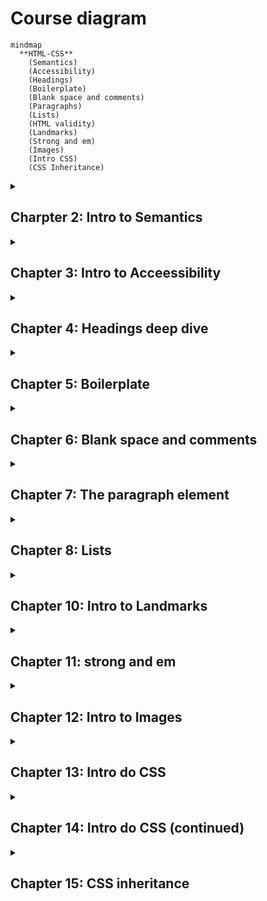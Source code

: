 # Course diagram

```mermaid
mindmap
  **HTML-CSS**
    (Semantics)
    (Accessibility)
    (Headings)
    (Boilerplate)
    (Blank space and comments)
    (Paragraphs)
    (Lists)
    (HTML validity)
    (Landmarks)
    (Strong and em)
    (Images)
    (Intro CSS)
    (CSS Inheritance)
```

<details>
  
  <summary><h2>Charpter 2: Intro to Semantics</h2></summary>

### Intro to Semantics

<p style="text-align: justify">Escrever HTML semântico significa dar significado para os elementos que nós usamos. Isso permite você focar no propósito do elemente ao invés de sua aparência. Semântica foca em fornecer significado e propósito para os elementos que você usa.</p>

<br>

### Intro to Headings

<p style ="text-align: justify">O elemento cabeçalho h1 é usado para representa o tópico de mais alta importância em uma página web. Ao escrever código HTML, é importante focar na semântica ao invés da aparencia. HTML é feito para o conteúdo, enquanto que o CSS é usado para estilizar o conteúdo.</p>

</details>

<details>
  <summary><h2>Chapter 3: Intro to Acceessibility</h2></summary>

  ### Intro to Accessibility

  <p style ="text-align: justify">No contexto do HTML, acessibilidade se refere a fazer seu site usável por todo mundo. Quando você escrever seu código de acessibilidade, seu eu do futuro irá te agradecer. Nós estamos escrevendo websites que nós iremos usar daqui alguns anos. Nossa extensão de habilidades pode muito bem mudar em poucos anos.</p>

<br>

### Headings and Accesibility

<p style ="text-align: justify">Leitor de tela é um software que tem comandos para rapidamente pular entre cabeçalhos ou regiões referenciais específicas. Isso faz com que seja essencial ter cabeçalhos siginificativos. Isso ajuda ususários com tecnologias assistivas facilmente navegar e explorar sua página. Note que isso não é o único benefício de ter cabeçalhos siginicativos. Há muito mais benefícios no que diz respeito a SEO.</p>
  
</details>

<details>
  <summary><h2>Chapter 4: Headings deep dive</h2></summary>

  ### H1 e H2

  <p style ="text-align: justify">O elemento h2 é usado para definir títulos da principais seções de uma página web. O elemente h2 é uma subseção do elemento h1. É importante pensar nos elementos h1 e h2 como um rascunho de um livro. O h1 é o título da página e os elementos h2 são os capítulos. Nós estamos levando um tempo e focando nos pequenos detalhes porque é muito importante usar h1 e h2 baseado na hierarquia no documento ao invés do tamanho da fonte. Utilize somente um h1 por página, pois o h1 é o principal</p>

<br>

### H3, H4, H5 and H6

<p style ="text-align: justify">Nós já aprendemos sobre h1 e h2. Similarmente para como h2 se relaciona com h1: o elemento h3 é uma subseção de h2, h4 é uma subseção de 3, h5 é uma subseção de h4 e h6 é uma subseção de h5. É importante evitar pular níveis de cabeçalhos. Se você tem um h1, o cabeçalho a seguir deverá ser h2. Você não deve pular h2 e ir direto para h3. O mesmo se aplica aos outros cabeçalhos.</p>

<br>

### Headings and SEO

<p style ="text-align: justify">SEO (Search Engine Optimization) é a prática de aprimorar a qualidade de seu website de modo a adquirir mais visitantes advindos dos motores de busca. Cabeçalhos teem uma função importante em SE, pois você está comunicndo para o motor de busca o rascunho da página e o tópico mais importante.</p>
</details>

<details>
  <summary><h2>Chapter 5: Boilerplate</h2></summary>

  ### What is an attribute?

  <p style ="text-align: justify">Todo elemento html pode ter um ou mais pares de <code>chave="valor"</code> que permite você customizar ou configurar o comportamento do elemento. Os pares <code>chave="valor" são chamados de atributos.</code></p>
  
```html
<html lang ="pt-br">

</html>
```

<p style ="text-align: justify">O <code>lang</code> é chamado de chave e o <code>"pt-br"</code> é chamado de valor. As aspas são necessárias para diferenciar atributos de outros e não gerar problemas inesperados. Observe abaixo que o elemento <code>meta</code> possui 2 atributos: <code>name ="viewport" content ="width=device.width, initial-scale=1.0"</code></p>

```html
<meta name ="viewport" content ="width=device-width, initial-scale=1.0">
```

<br>

### The doctype

```html
<!DOCTYPE html>
```

<p>Especifica a versão do html que o navegador irá renderizar. Nesse caos, HTML 5</p>

<br>

### The html element

<p style ="text-align: justify">O elemento html é o elemento raiz de toda página html. A partir dele, todos os outros elementos são criados. Esse elemento possui dois elementos filho, <code>head</code> e <code>body</code>.</p>

<br>

### The head element

<p style ="text-align: justify">O elemento <code>head</code> contém informação e dados que serão processados pelo navegador e motores de busca. O conteúdo dentro dessa tag não é exibido na página, mas pode afetar o comportamento visual dela.</p>

<br>

### The body element

<p style ="text-align: justify">O elemento <code>body</code> contém todo o conteúdo da página. É aqui onde você escreve os cabeçalhos, parágrafos, adiciona imagens, vídeos e tudo o mais.</p>

<br>

### Meta charset

```html
<meta charset ="UTF-8"
```

<p style ="text-align: justify">A chave <code>charset</code> é a abreviação de <i>character set</i>(conjunto de caracteres). Ela refere a como exibir os diversos tipos de caracteres na tela pelo computador. O valor <code>UTF-8</code> possui suporte para muitos dos caracteres do mundo inteiro.</p>

<br>

### Meta viewport

```html
<meta name ="viewport" content ="width=device-width, initial-scale=1.0">
```

<p style ="text-align: justify">O viewport precisa ser utilizado por um website para que em uma tela móvel a exibição seja adequada ao tamanho da tela. Ele pede para o navegador representar a largura da página de acordo com o dispositivo atual.</p>

<br>

### The title element

```html
<title>MDN Web Docs</title>
```

<p style ="text-align: justify">O elemento <code>title</code> mostra o título de uma página web barra de abas de um navegador.</p>
  
</details>

<details>
  <summary><h2>Chapter 6: Blank space and comments</h2></summary>

  ### HTML Comments

```html
<!-- Comentário de linha única-->

<!-- Comenário
de múltiplas linhas -->
```

  <p style ="text-align: justify">Um comentário é um pedaço de texto escrito por um desenvolvedor para descrever o que está acontecendo no código, prover esclarecimento, uma nota para ele mesmo ou outras notas.</p>
  
  <br>

  ### Blank space and newlines

  <p style ="text-align: justify">Espaços em branco são tratados diferentemente no HTML do que você pode experar. Olhe abaixo:</p>

```html
<h1>Hello           world</h1>
```
**Resposta:**

<code>Hello world</code>

<p style ="text-align: justify">Você tem mais do que um espaço em branco, ele será renderizado como um espaço em branco pelo navegador. Este comportamento dá a você flexibilidade sobre como escrever seu código, especialmente conforme sua página vai ficando mais complexa..</p>

<br>

### New Lines

<p style ="text-align: justify">Caracteres de nova linha são representados por um único caractere de espaço em branco.</p>

```
<h1>Hello

World</h1>
```

**Resultado:**

<code>Hello World</code>

<br>

### What if a want a new line to render?

<p style ="text-align: justify">Em alguns caso, você quer um caractere de nova linha para renderizar na página. Nesse caso, você usa o elemento de quebra de linha <code>br</code>. Esse elemento produz uma nova linha e não possui tag de fechamento.</p>

<p style ="text-align: justify">O elemento <code>br</code> não é tão utilizado como você pode espear. Seu uso deveria ser limitado a lugares onde uma nova linha dentro da mesma sentência ou contexto. Você não deveria usar-ló para separar parágrafos. Também, o elemento <code>br</code> nunca deveria ser usado para criar separação entre elementos: 1. ele quebre a página em termos de acessibilidade e 2. você não pode facilmente modificar a separação entre dois elementos.</p>

<p style ="text-align: justify">O exemplo mais comum de uso é para representar endereços. Outro exemplo típico está em literatura (poemas), onde você precisa que um pedaço do texto vá em outra linha.</p>
  
</details>

<details>
  <summary><h2>Chapter 7: The paragraph element</h2></summary>


```html
<p>The xPhone is the best phone on the market.</p>
```

### The paragraph element

<p style ="text-align: justify">O elemento <code>p</code>é usado para representar um parágrafo de texto de uma página web. Alguns leitores de tela anunciam o elemento <code>p</code> como um parágrafo. Isso permite ao usuário escutar algumas poucas palavras do parágrafo e pular para o seguinte. Quando você escreve o texto dentro do parágrafo, você fala ao navegador o significado do elemento. Isso é chamado de HTML semântico.</p>

<br>

### Paragraphs and line breaks

<p style ="text-align: justify">O elemento <code>br</code> não deveria ser usado para separar parágrafos ou dois elementos. De fato, ele deveria ser usado somente para criar uma nova linha dentro da mesma sentência ou contexto.</p>

<br>

### Contents of a paragraph

<p style ="text-align: justify">Um elemento parágrafo irá conter majoritariamente texto. Por agora, é importante saber que você não pode aninhar um parágrafo dentro do outro.</p>
  
</details>

<details>
  <summary><h2>Chapter 8: Lists</h2></summary>

### The ol and ul elements

```html
<ol>

    <li>Heat the pasta.</li>

    <li>Pour the sauce on the cooked pasta.</li>

</ol>
```

### The ol (ordered list) element

<p style ="text-align: justify">O elemento <code>ol</code> (ordered list) representa uma lista de items onde os items foram intencionalmente ordenados. O elemento <code>li</code> representa o um item da lista. Então, o <code>ol</code> define que a lista é ordenada. Então, cada elemento <code>li</code> dentro representa um item dessa lista ordenada.</p>

<br>

```html
<ul>

    <li>Heat the pasta.</li>

    <li>Pour the sauce on the cooked pasta.</li>

</ul>
```


### The ul (unordered list) element

<p style="text-align: justify">Similar ao elmento <code>ol</code> nós temos agora o elemento <code>ul</code>. O elemento <code>ul</code> representa listas de items onde a ordem de items não importa.</p>

<br>

```html
<ol>

  <li>Introduction</li>

  <li>Hypothesis</li>

  <li>Theories</li>

    <ul>

      <li>Behavior theory</li>

      <li>Relational theory</li>

    </ul>
  
  <li>Conclusion</li>

</ol>
```

### Element nesting

<p style ="text-align: justify">É possíve também com listas, aninhar uma dentro da outra, criando listas dentro de listas. Vale tanto para listas ordenadas dentro de lista não ordenadas ou vice-versa, listas ordenads dentro de listas ordenadas e listas não ordenadas dentro de listas não ordenadas</p>

  
</details>

<details>
 <summary><h2>Chapter 10: Intro to Landmarks</h2></summary>
 
### Intro to Landmarks

<p style ="text-align: justify">Elementos referenciais teem o objetivo de dividir a página em várias áreas reconhecíveis. Um usuário pode usar leitores de tela para navegar com facilidade e motores de buscam podem melhor entender o conteúdo do seu website</p>

<br>

### The Main Element

<p style ="text-align: justify">O elemento <code>main</code> é utilizado para representar o conteúdo principal da página.</p>

<br>

### The header element

<p style ="text-align: justify">O elemento <code>header</code> representa o conteúdo usado para introduzir a página. Ele geralmente contém o cabeçalho, uma logo e elementos de navegação.</p>

<br>

### The footer element

 <p style ="text-align:justify">O elemento <code>footer</code> representa o rodapé da página. Ele contém os dados comumente utilizados no final da página, tais como: links, documentos relacionados, direitos de propriedade intelectual, informações de contato e endereço.</p>

 
</details>

<details>
  <summary><h2>Chapter 11: strong and em</h2></summary>

 ### The strong and b elements

 <p style ="text-align: justify">O elemento <code>strong</code> é utilizado para represenar conteúdo que forte relevância, seriedade ou urgência.</p>

<br>

### The b element

 <p style ="text-align: justify">O elemento <code>b</code> é utilizado para chamar a atenção de uma porção de texto relevante, sem tem muita importância além disso.</p>

<br>

### The em and i elements

 <p style ="text-align: justify">O elemento <code>em</code> é utilizado para dar ênfase em termos de tonalidade ao conteúdo.</p>

<br>

 <p style ="text-align: justify">O elemento <code>i</code> é utilizado para denotar outros termos de idioma diferentes, títulos de obras artísticas ou termos técnicos.</p>

  
</details>

<details>
  <summary><h2>Chapter 12: Intro to Images</h2></summary>

```html
<img src = "" width ="" height ="" alt ="">
```
 
  ### The img element

  <p style ="text-align: justify">O elemento <code>img</code> é responsável por exibir imagens na página.</p>

  <br>

  ### The src attribute

  <p style ="text-align: justify">O atributo src é usado para definir o local da página.</p>

  ### The width and height attributes

  <p style ="text-align: justify">O atributo width define a largura da imagem e height a altura da página e é sempre necessário utilizar-los para explicitar o tamanho da imagem para o navegador e remover comportamentos preditivos dos navegadores em alocar o espaço certo para imagem na página.</p>

  <br>

  ### Alternative text

  <p style ="text-align: justify">O atributo alt é usado para especificar um texto alternativo no lugar da imagem caso ele não possa ser exibida. Com isso, ele sempre é necessário. Ele é usado também em leitores de tela, como forma de narrar a imagem para uma pessoa cega.</p>


 #### Decorative images

 <p style ="text-align: justify">Um imagem decorativa é usada somente com o único propósito estético na página. Para tais imagens, o atributo alt precisa estar assim: <code>alt =""</code>.</p>

 <br>

 #### Informative images

 <p style ="text-align: justify">Imagens informativas são imagens que adicionam valor para a página e possuem relacão com o conteúdo. Para tais imagens o atributo alt precisa estar assim: <code>alt ="textoDescritivoImagem"</code>. Evite utilizar descrições genéricas, pois pode confundir pessoas que estejam utilizando leitores de tela.</p>
  
</details>

<details>
  <summary><h2>Chapter 13: Intro do CSS</h2></summary>

 ### Intro to CSS

 <p style ="text-align: justify">CSS significa _Cascading Style Sheets_. O CSS é utilizado para estilizar uma página escrita em HTML. Ou seja, CSS vai de mão dada com HTML na construção de uma página minimamente decente e funcional.</p>

<br>

 ### Adding stylesheet

```html
<link rel="stylesheet" href="index.css">
```

<p>Sintaxe para conexão entre um arquivo CSS e uma página HTML. Aplique dentro da tag <code>head</code></p>

<br>

### CSS sintax

```css
h1 {
    color: red;
}
```

<p style ="text-align: justify">O elemento <code>h1</code> no contexto CSS é chamado de seletor. Um seletor CSS é usado para encontrar os elementos em uma página web que irá receber um conjunto de estilos.</p>

<p style ="text-align: justify">A sintexe do CSS é composta de duas partes: o seletor e par propriedade/valor. No contexto do código de cima. <code>color:</code> é proprieade e <code>red</code> é o valor.</p>

### O seletor simples

<p style ="text-align: justify">Há várias maneiras de selecionar as tags de uma página, e uma delas é pelo uso do seletor simples. Com isso, toda vez que a tag <code>h1</code> for escrita, o seletor captura seu uso e aplica o efeito de cor green. No contexto do código acima, foi usado o seletor simples na tag <code>h1</code>.</p>

<br>

### CSS comments

```css
/* This is a CSS comment */
h1 {
    color: red;
}
```
<p style ="text-align: justify">Os comentários permitem acrescentar lembretes ou guias das funções que arquivo CSS possui e como isso afeta o conteúdo exibido no navegador.</p>
  
</details>

<details>
  <summary><h2>Chapter 14: Intro do CSS (continued)</h2></summary>

  
</details>

<details>
  <summary><h2>Chapter 15: CSS inheritance</h2></summary>

  
</details>

